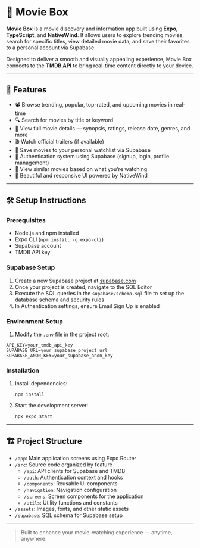 # 🎥 Movie Box

**Movie Box** is a movie discovery and information app built using **Expo**, **TypeScript**, and **NativeWind**. It allows users to explore trending movies, search for specific titles, view detailed movie data, and save their favorites to a personal account via Supabase.

Designed to deliver a smooth and visually appealing experience, Movie Box connects to the **TMDB API** to bring real-time content directly to your device.

---

## 🚀 Features

- 📽️ Browse trending, popular, top-rated, and upcoming movies in real-time  
- 🔍 Search for movies by title or keyword  
- 📄 View full movie details — synopsis, ratings, release date, genres, and more  
- 🎬 Watch official trailers (if available)  
- 💾 Save movies to your personal watchlist via Supabase
- 👤 Authentication system using Supabase (signup, login, profile management)
- 🔄 View similar movies based on what you're watching
- 🎨 Beautiful and responsive UI powered by NativeWind

---

## 🛠️ Setup Instructions

### Prerequisites

- Node.js and npm installed
- Expo CLI (`npm install -g expo-cli`)
- Supabase account
- TMDB API key

### Supabase Setup

1. Create a new Supabase project at [supabase.com](https://supabase.com)
2. Once your project is created, navigate to the SQL Editor
3. Execute the SQL queries in the `supabase/schema.sql` file to set up the database schema and security rules
4. In Authentication settings, ensure Email Sign Up is enabled

### Environment Setup

1. Modify the `.env` file in the project root:

```
API_KEY=your_tmdb_api_key
SUPABASE_URL=your_supabase_project_url
SUPABASE_ANON_KEY=your_supabase_anon_key
```

### Installation

1. Install dependencies:
   ```
   npm install
   ```
2. Start the development server:
   ```
   npx expo start
   ```

---

## 🏗️ Project Structure

- `/app`: Main application screens using Expo Router
- `/src`: Source code organized by feature
  - `/api`: API clients for Supabase and TMDB
  - `/auth`: Authentication context and hooks
  - `/components`: Reusable UI components
  - `/navigation`: Navigation configuration
  - `/screens`: Screen components for the application
  - `/utils`: Utility functions and constants
- `/assets`: Images, fonts, and other static assets
- `/supabase`: SQL schema for Supabase setup

---

> Built to enhance your movie-watching experience — anytime, anywhere.
